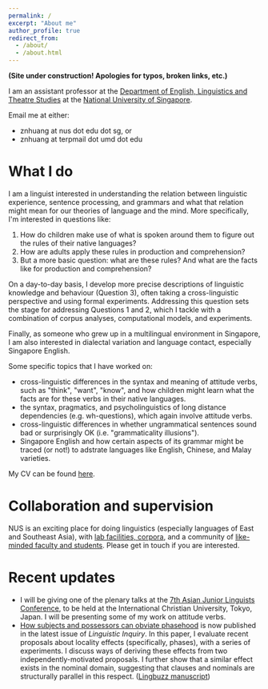 ```yaml
---
permalink: /
excerpt: "About me"
author_profile: true
redirect_from: 
  - /about/
  - /about.html
---
```


**(Site under construction! Apologies for typos, broken links, etc.)**

I am an assistant professor at the [Department of English, Linguistics and Theatre Studies](https://fass.nus.edu.sg/elts/) at the [National University of Singapore](https://www.nus.edu.sg/).

Email me at either:
+ znhuang at nus dot edu dot sg, or
+ znhuang at terpmail dot umd dot edu

What I do
======
I am a linguist interested in understanding the relation between linguistic experience, sentence processing, and grammars and what that relation might mean for our theories of language and the mind. More specifically, I'm interested in questions like:
1. How do children make use of what is spoken around them to figure out the rules of their native languages? 
1. How are adults apply these rules in production and comprehension?
1. But a more basic question: what are these rules? And what are the facts like for production and comprehension?
 
On a day-to-day basis, I develop more precise descriptions of linguistic knowledge and behaviour (Question 3), often taking a cross-linguistic perspective and using formal experiments. Addressing this question sets the stage for addressing Questions 1 and 2, which I tackle with a combination of corpus analyses, computational models, and experiments.

Finally, as someone who grew up in a multilingual environment in Singapore, I am also interested in dialectal variation and language contact, especially Singapore English.

Some specific topics that I have worked on:
+ cross-linguistic differences in the syntax and meaning of attitude verbs, such as "think", "want", "know", and how children might learn what the facts are for these verbs in their native languages.
+ the syntax, pragmatics, and psycholinguistics of long distance dependencies (e.g. wh-questions), which again involve attitude verbs.
+ cross-linguistic differences in whether ungrammatical sentences sound bad or surprisingly OK (i.e. "grammaticality illusions").
+ Singapore English and how certain aspects of its grammar might be traced (or not!) to adstrate languages like English, Chinese, and Malay varieties.

My CV can be found [here](https://z-n-huang.github.io/files/cv_Huang_Dec2022.pdf).

Collaboration and supervision
======
NUS is an exciting place for doing linguistics (especially languages of East and Southeast Asia), with [lab facilities, corpora](https://z-n-huang.github.io/nus-resources/), and a community of [like-minded faculty and students](https://fass.nus.edu.sg/elts/). Please get in touch if you are interested.

Recent updates
======
+ I will be giving one of the plenary talks at the [7th Asian Junior Linguists Conference](https://sites.google.com/view/ajl7/home), to be held at the International Christian University, Tokyo, Japan. I will be presenting some of my work on attitude verbs.
+ [How subjects and possessors can obviate phasehood](https://doi.org/10.1162/ling_a_00414) is now published in the latest issue of *Linguistic Inquiry*. In this paper, I evaluate recent proposals about locality effects (specifically, phases), with a series of experiments. I discuss ways of deriving these effects from two independently-motivated proposals. I further show that a similar effect exists in the nominal domain, suggesting that clauses and nominals are structurally parallel in this respect. ([Lingbuzz manuscript](https://ling.auf.net/lingbuzz/005834))
